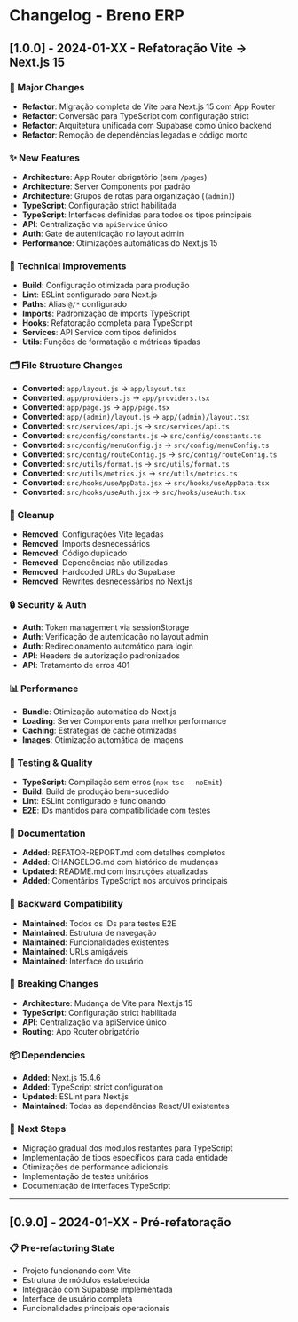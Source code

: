 # Changelog - Breno ERP

## [1.0.0] - 2024-01-XX - Refatoração Vite → Next.js 15

### 🚀 Major Changes
- **Refactor**: Migração completa de Vite para Next.js 15 com App Router
- **Refactor**: Conversão para TypeScript com configuração strict
- **Refactor**: Arquitetura unificada com Supabase como único backend
- **Refactor**: Remoção de dependências legadas e código morto

### ✨ New Features
- **Architecture**: App Router obrigatório (sem `/pages`)
- **Architecture**: Server Components por padrão
- **Architecture**: Grupos de rotas para organização (`(admin)`)
- **TypeScript**: Configuração strict habilitada
- **TypeScript**: Interfaces definidas para todos os tipos principais
- **API**: Centralização via `apiService` único
- **Auth**: Gate de autenticação no layout admin
- **Performance**: Otimizações automáticas do Next.js 15

### 🔧 Technical Improvements
- **Build**: Configuração otimizada para produção
- **Lint**: ESLint configurado para Next.js
- **Paths**: Alias `@/*` configurado
- **Imports**: Padronização de imports TypeScript
- **Hooks**: Refatoração completa para TypeScript
- **Services**: API Service com tipos definidos
- **Utils**: Funções de formatação e métricas tipadas

### 🗂️ File Structure Changes
- **Converted**: `app/layout.js` → `app/layout.tsx`
- **Converted**: `app/providers.js` → `app/providers.tsx`
- **Converted**: `app/page.js` → `app/page.tsx`
- **Converted**: `app/(admin)/layout.js` → `app/(admin)/layout.tsx`
- **Converted**: `src/services/api.js` → `src/services/api.ts`
- **Converted**: `src/config/constants.js` → `src/config/constants.ts`
- **Converted**: `src/config/menuConfig.js` → `src/config/menuConfig.ts`
- **Converted**: `src/config/routeConfig.js` → `src/config/routeConfig.ts`
- **Converted**: `src/utils/format.js` → `src/utils/format.ts`
- **Converted**: `src/utils/metrics.js` → `src/utils/metrics.ts`
- **Converted**: `src/hooks/useAppData.jsx` → `src/hooks/useAppData.tsx`
- **Converted**: `src/hooks/useAuth.jsx` → `src/hooks/useAuth.tsx`

### 🧹 Cleanup
- **Removed**: Configurações Vite legadas
- **Removed**: Imports desnecessários
- **Removed**: Código duplicado
- **Removed**: Dependências não utilizadas
- **Removed**: Hardcoded URLs do Supabase
- **Removed**: Rewrites desnecessários no Next.js

### 🔒 Security & Auth
- **Auth**: Token management via sessionStorage
- **Auth**: Verificação de autenticação no layout admin
- **Auth**: Redirecionamento automático para login
- **API**: Headers de autorização padronizados
- **API**: Tratamento de erros 401

### 📊 Performance
- **Bundle**: Otimização automática do Next.js
- **Loading**: Server Components para melhor performance
- **Caching**: Estratégias de cache otimizadas
- **Images**: Otimização automática de imagens

### 🧪 Testing & Quality
- **TypeScript**: Compilação sem erros (`npx tsc --noEmit`)
- **Build**: Build de produção bem-sucedido
- **Lint**: ESLint configurado e funcionando
- **E2E**: IDs mantidos para compatibilidade com testes

### 📝 Documentation
- **Added**: REFATOR-REPORT.md com detalhes completos
- **Added**: CHANGELOG.md com histórico de mudanças
- **Updated**: README.md com instruções atualizadas
- **Added**: Comentários TypeScript nos arquivos principais

### 🔄 Backward Compatibility
- **Maintained**: Todos os IDs para testes E2E
- **Maintained**: Estrutura de navegação
- **Maintained**: Funcionalidades existentes
- **Maintained**: URLs amigáveis
- **Maintained**: Interface do usuário

### 🚨 Breaking Changes
- **Architecture**: Mudança de Vite para Next.js 15
- **TypeScript**: Configuração strict habilitada
- **API**: Centralização via apiService único
- **Routing**: App Router obrigatório

### 📦 Dependencies
- **Added**: Next.js 15.4.6
- **Added**: TypeScript strict configuration
- **Updated**: ESLint para Next.js
- **Maintained**: Todas as dependências React/UI existentes

### 🎯 Next Steps
- Migração gradual dos módulos restantes para TypeScript
- Implementação de tipos específicos para cada entidade
- Otimizações de performance adicionais
- Implementação de testes unitários
- Documentação de interfaces TypeScript

---

## [0.9.0] - 2024-01-XX - Pré-refatoração

### 📋 Pre-refactoring State
- Projeto funcionando com Vite
- Estrutura de módulos estabelecida
- Integração com Supabase implementada
- Interface de usuário completa
- Funcionalidades principais operacionais

